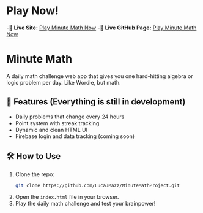 # Play Now!
-🔗 **Live Site:** [Play Minute Math Now](https://minute-math.netlify.app)
-🔗 **Live GitHub Page:** [Play Minute Math Now](https://lucajmazz.github.io/Minute-Math/)

# Minute Math

A daily math challenge web app that gives you one hard-hitting algebra or logic problem per day. Like Wordle, but math.

## 🚀 Features (Everything is still in development)
- Daily problems that change every 24 hours
- Point system with streak tracking
- Dynamic and clean HTML UI
- Firebase login and data tracking (coming soon)

## 🛠 How to Use
1. Clone the repo:
   ```bash
   git clone https://github.com/LucaJMazz/MinuteMathProject.git
   ```
2. Open the `index.html` file in your browser.
3. Play the daily math challenge and test your brainpower!
